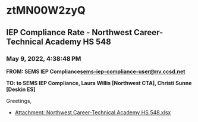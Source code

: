 # ztMN00W2zyQ
## IEP Compliance Rate - Northwest Career-Technical Academy HS 548
### May 9, 2022, 4:38:48 PM
**FROM: SEMS IEP Compliance<sems-iep-compliance-user@nv.ccsd.net>**

**TO: to SEMS IEP Compliance, Laura Willis [Northwest CTA], Christi Sunne [Deskin ES]**


Greetings,  





* [Attachment: Northwest Career-Technical Academy HS 548.xlsx](ztMN00W2zyQ-attachment-1.xlsx)
